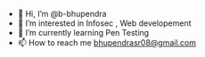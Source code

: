 - 👋 Hi, I’m @b-bhupendra
- 👀 I’m interested in Infosec , Web developement 
- 🌱 I’m currently learning Pen Testing 
- 📫 How to reach me bhupendrasr08@gmail.com

<!---
b-bhupendra/b-bhupendra is a ✨ special ✨ repository because its `README.md` (this file) appears on your GitHub profile.
You can click the Preview link to take a look at your changes.
--->
